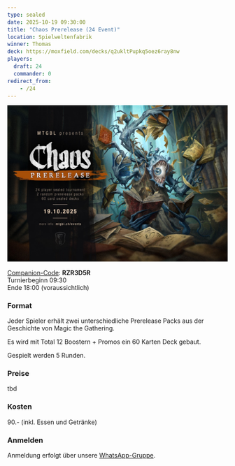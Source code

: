 ```yaml
---
type: sealed
date: 2025-10-19 09:30:00
title: "Chaos Prerelease (24 Event)"
location: Spielweltenfabrik
winner: Thomas
deck: https://moxfield.com/decks/q2ukltPupkq5oez6ray8nw
players:
  draft: 24
  commander: 0
redirect_from:
    - /24
---
```


![Chaos Prerelease](/assets/img/flyer_24-event-2025small.jpg)

[Companion-Code](/faq/#was-hat-es-mit-dem-companion-code-auf-sich): **RZR3D5R** \
Turnierbeginn 09:30 \
Ende 18:00 (voraussichtlich)

### Format
Jeder Spieler erhält zwei unterschiedliche Prerelease Packs aus der Geschichte von Magic the Gathering.

Es wird mit Total 12 Boostern + Promos ein 60 Karten Deck gebaut.

Gespielt werden 5 Runden.

### Preise
tbd

### Kosten
90.- (inkl. Essen und Getränke)

### Anmelden
Anmeldung erfolgt über unsere [WhatsApp-Gruppe](https://chat.whatsapp.com/BsAFGkmdedvIyrGv7ORXSg).
